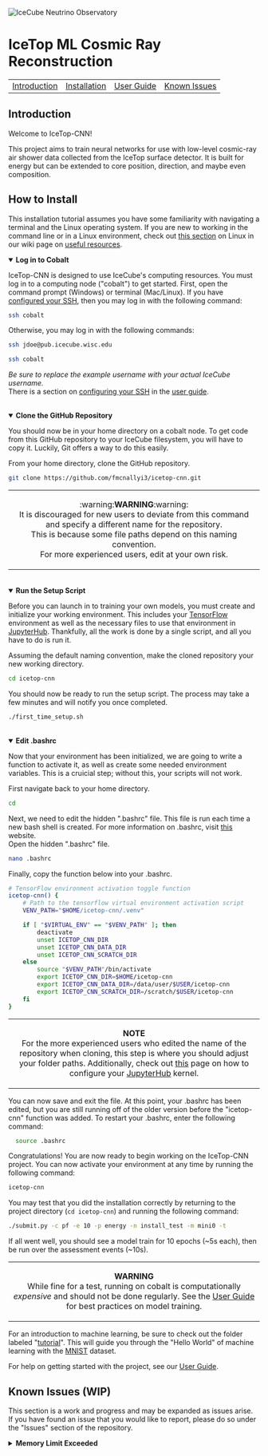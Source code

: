 ![IceCube Neutrino Observatory](https://res.cloudinary.com/icecube/images/v1598387622/Header_HomeA_2000/Header_HomeA_2000.png)
# IceTop ML Cosmic Ray Reconstruction
<table align="center">
  <tr>
    <td><a href="https://github.com/fmcnallyi3/icetop-cnn?tab=readme-ov-file#introduction">Introduction</a></td>
    <td><a href="https://github.com/fmcnallyi3/icetop-cnn?tab=readme-ov-file#how-to-install">Installation</a></td>
    <td><a href="https://github.com/fmcnallyi3/icetop-cnn/wiki/User-Guide">User Guide</a></td>
    <td><a href="https://github.com/fmcnallyi3/icetop-cnn?tab=readme-ov-file#known-issues-wip">Known Issues</a></td>
  </tr>
</table>

## Introduction
Welcome to IceTop-CNN!

This project aims to train neural networks for use with low-level cosmic-ray air shower data collected from the IceTop surface detector. It is built for energy but can be extended to core position, direction, and maybe even composition.

## How to Install
This installation tutorial assumes you have some familiarity with navigating a terminal and the Linux operating system. If you are new to working in the command line or in a Linux environment, check out [this section](https://github.com/fmcnallyi3/icetop-cnn/wiki/Useful-Resources#linux) on Linux in our wiki page on [useful resources](https://github.com/fmcnallyi3/icetop-cnn/wiki/Useful-Resources).

<details open>
  <summary><b>Log in to Cobalt</b></summary>

  IceTop-CNN is designed to use IceCube's computing resources. You must log in to a computing node ("cobalt") to get started. First, open the command prompt (Windows) or terminal (Mac/Linux). If you have [configured your SSH](https://github.com/fmcnallyi3/icetop-cnn/wiki/User-Guide#configuring-ssh), then you may log in with the following command:
  ```bash
  ssh cobalt
  ```
  Otherwise, you may log in with the following commands:
  ```bash
  ssh jdoe@pub.icecube.wisc.edu

  ssh cobalt
  ```
  *Be sure to replace the example username with your actual IceCube username.*\
  There is a section on [configuring your SSH](https://github.com/fmcnallyi3/icetop-cnn/wiki/User-Guide#configuring-ssh) in the [user guide](https://github.com/fmcnallyi3/icetop-cnn/wiki/User-Guide).
</details>
<br>
<details open>
  <summary><b>Clone the GitHub Repository</b></summary>

  You should now be in your home directory on a cobalt node. To get code from this GitHub repository to your IceCube filesystem, you will have to copy it. Luckily, Git offers a way to do this easily.

  From your home directory, clone the GitHub repository.
  ```bash
  git clone https://github.com/fmcnallyi3/icetop-cnn.git
  ```
  <table align="center">
    <tr><td>
      <p align="center">
        :warning:<b>WARNING</b>:warning:<br>
        It is discouraged for new users to deviate from this command and specify a different name for the repository.<br>
        This is because some file paths depend on this naming convention.<br>
        For more experienced users, edit at your own risk.
      </p>
    </td></tr>
  </table>
</details>
<br>
<details open>
  <summary><b>Run the Setup Script</b></summary>

  Before you can launch in to training your own models, you must create and initialize your working environment. This includes your [TensorFlow](https://www.tensorflow.org/versions/r2.14/api_docs) environment as well as the necessary files to use that environment in [JupyterHub](https://jupyterhub.icecube.wisc.edu/hub/). Thankfully, all the work is done by a single script, and all you have to do is run it. 

  Assuming the default naming convention, make the cloned repository your new working directory.
  ```bash
  cd icetop-cnn
  ```
  You should now be ready to run the setup script. The process may take a few minutes and will notify you once completed.
  ```bash
  ./first_time_setup.sh
  ```
</details>
<br>
<details open>
  <summary><b>Edit .bashrc</b></summary>

  Now that your environment has been initialized, we are going to write a function to activate it, as well as create some needed environment variables. This is a cruicial step; without this, your scripts will not work.

  First navigate back to your home directory.
  ```bash
  cd
  ```
  Next, we need to edit the hidden ".bashrc" file. This file is run each time a new bash shell is created. For more information on .bashrc, visit [this](https://www.digitalocean.com/community/tutorials/bashrc-file-in-linux) website. \
  Open the hidden ".bashrc" file.
  ```bash
  nano .bashrc
  ```
  Finally, copy the function below into your .bashrc.
  ```bash
  # TensorFlow environment activation toggle function
  icetop-cnn() {
      # Path to the tensorflow virtual environment activation script
      VENV_PATH="$HOME/icetop-cnn/.venv"

      if [ "$VIRTUAL_ENV" == "$VENV_PATH" ]; then
          deactivate
          unset ICETOP_CNN_DIR
          unset ICETOP_CNN_DATA_DIR
          unset ICETOP_CNN_SCRATCH_DIR
      else
          source "$VENV_PATH"/bin/activate
          export ICETOP_CNN_DIR=$HOME/icetop-cnn
          export ICETOP_CNN_DATA_DIR=/data/user/$USER/icetop-cnn
          export ICETOP_CNN_SCRATCH_DIR=/scratch/$USER/icetop-cnn
      fi
  }
  ```
  <table align="center">
    <tr><td>
      <p align="center">
        <b>NOTE</b><br>
        For the more experienced users who edited the name of the repository when cloning,
        this step is where you should adjust your folder paths. Additionally, check out <a href=https://wiki.icecube.wisc.edu/index.php/Jupyterhub>this</a> page on how to configure your <a href=https://jupyterhub.icecube.wisc.edu/hub>JupyterHub</a> kernel.
      </p>
    </td></tr>
  </table>

  You can now save and exit the file. At this point, your .bashrc has been edited, but you are still running off of the older version before the "icetop-cnn" function was added. To restart your .bashrc, enter the following command:
  ```bash
    source .bashrc
  ```
</details>

Congratulations! You are now ready to begin working on the IceTop-CNN project. You can now activate your environment at any time by running the following command:
```bash
icetop-cnn
```
You may test that you did the installation correctly by returning to the project directory (`cd icetop-cnn`) and running the following command:
```bash
./submit.py -c pf -e 10 -p energy -n install_test -m mini0 -t
```

If all went well, you should see a model train for 10 epochs (~5s each), then be run over the assessment events (~10s).

<table align="center">
    <tr><td>
      <p align="center">
        <b>WARNING</b><br>
        While fine for a test, running on cobalt is computationally <i>expensive</i> and should not be done regularly. See the <a href=https://github.com/fmcnallyi3/icetop-cnn/wiki/User-Guide>User Guide</a> for best practices on model training. 
      </p>
    </td></tr>
</table>

For an introduction to machine learning, be sure to check out the folder labeled "[tutorial](https://github.com/fmcnallyi3/icetop-cnn/tree/main/tutorial)". This will guide you through the "Hello World" of machine learning with the [MNIST](https://en.wikipedia.org/wiki/MNIST_database) dataset.

For help on getting started with the project, see our [User Guide](https://github.com/fmcnallyi3/icetop-cnn/wiki/User-Guide).

## Known Issues (WIP)
This section is a work and progress and may be expanded as issues arise.\
If you have found an issue that you would like to report, please do so under the "Issues" section of the repository.

<details>
  <summary><b>Memory Limit Exceeded</b></summary>
  <div>
    Sometimes when submitting a job to the cluster, your job will be held with a "Policy Violation: Memory Limit Exceeded" error.<br>
    You will find that in many cases, simply re-submitting the job will be sufficient to get past this error.<br>
    Due to the nature of working with a computing cluster, there is some unpredictability with architectures and concurrent jobs that is unavoidable.<br>
    If you find that the issue persists, it may be necessary to adjust the memory allocated in a model's submission file.
  </div>
</details>
